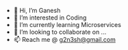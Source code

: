 - 👋 Hi, I’m Ganesh
- 👀 I’m interested in Coding
- 🌱 I’m currently learning Microservices
- 💞️ I’m looking to collaborate on ...
- 📫 Reach me @ g2n3sh@gmail.com

<!---
g2n3sh/g2n3sh is a ✨ special ✨ repository because its `README.md` (this file) appears on your GitHub profile.
You can click the Preview link to take a look at your changes.
--->
